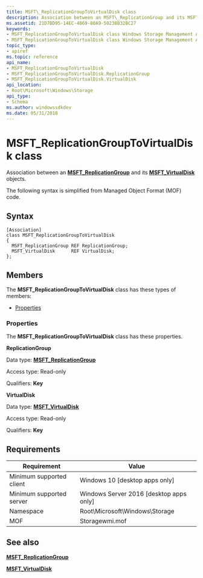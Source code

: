 ```yaml
---
title: MSFT\_ReplicationGroupToVirtualDisk class
description: Association between an MSFT\_ReplicationGroup and its MSFT\_VirtualDisk objects.
ms.assetid: 21D7BD95-14EC-4869-80A9-50238B32BC27
keywords:
- MSFT_ReplicationGroupToVirtualDisk class Windows Storage Management API
- MSFT_ReplicationGroupToVirtualDisk class Windows Storage Management API , described
topic_type:
- apiref
ms.topic: reference
api_name:
- MSFT_ReplicationGroupToVirtualDisk
- MSFT_ReplicationGroupToVirtualDisk.ReplicationGroup
- MSFT_ReplicationGroupToVirtualDisk.VirtualDisk
api_location:
- Root\Microsoft\Windows\Storage
api_type:
- Schema
ms.author: windowssdkdev
ms.date: 05/31/2018
---
```


# MSFT\_ReplicationGroupToVirtualDisk class

Association between an [**MSFT\_ReplicationGroup**](msft-replicationgroup.md) and its [**MSFT\_VirtualDisk**](msft-virtualdisk.md) objects.

The following syntax is simplified from Managed Object Format (MOF) code.

## Syntax

``` syntax
[Association]
class MSFT_ReplicationGroupToVirtualDisk
{
  MSFT_ReplicationGroup REF ReplicationGroup;
  MSFT_VirtualDisk      REF VirtualDisk;
};
```

## Members

The **MSFT\_ReplicationGroupToVirtualDisk** class has these types of members:

-   [Properties](#properties)

### Properties

The **MSFT\_ReplicationGroupToVirtualDisk** class has these properties.

 

**ReplicationGroup**
   

Data type: **[**MSFT\_ReplicationGroup**](msft-replicationgroup.md)**
 

Access type: Read-only
 

Qualifiers: **Key**
 

 

**VirtualDisk**
   

Data type: **[**MSFT\_VirtualDisk**](msft-virtualdisk.md)**
 

Access type: Read-only
 

Qualifiers: **Key**
 

 

## Requirements



| Requirement | Value |
|-------------------------------------|-------------------------------------------------------------------------------------------|
| Minimum supported client | Windows 10 \[desktop apps only\]                                               |
| Minimum supported server | Windows Server 2016 \[desktop apps only\]                                      |
| Namespace                | Root\\Microsoft\\Windows\\Storage                                              |
| MOF                      |  Storagewmi.mof  |



## See also

 

[**MSFT\_ReplicationGroup**](msft-replicationgroup.md)
 

[**MSFT\_VirtualDisk**](msft-virtualdisk.md)
 

 

 





